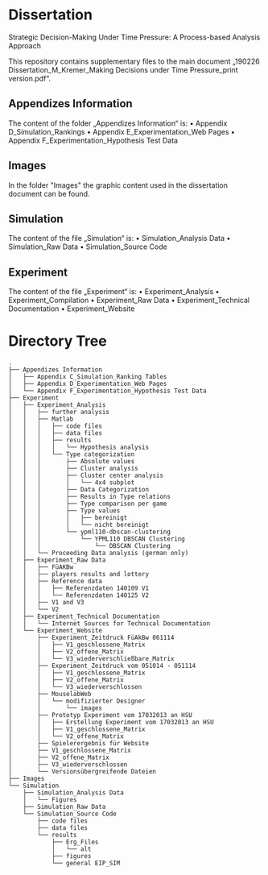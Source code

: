 # Dissertation
Strategic Decision-Making Under Time Pressure: A Process-based Analysis Approach

This repository contains supplementary files to the main document „190226 Dissertation_M_Kremer_Making Decisions under Time Pressure_print version.pdf“.

## Appendizes Information
The content of the folder „Appendizes Information“ is:
•	Appendix D_Simulation_Rankings
•	Appendix E_Experimentation_Web Pages
•	Appendix F_Experimentation_Hypothesis Test Data

## Images
In the folder "Images" the graphic content used in the dissertation document can be found.

## Simulation
The content of the file „Simulation“ is:
•	Simulation_Analysis Data 
•	Simulation_Raw Data
•	Simulation_Source Code 

## Experiment
The content of the file „Experiment“ is:
•	Experiment_Analysis
•	Experiment_Compilation
•	Experiment_Raw Data
•	Experiment_Technical Documentation
•	Experiment_Website

# Directory Tree

```
.
├── Appendizes Information
│   ├── Appendix C_Simulation_Ranking Tables
│   ├── Appendix D_Experimentation_Web Pages
│   └── Appendix F_Experimentation_Hypothesis Test Data
├── Experiment
│   ├── Experiment_Analysis
│   │   ├── further analysis
│   │   ├── Matlab
│   │   │   ├── code files
│   │   │   ├── data files
│   │   │   ├── results
│   │   │   │   └── Hypothesis analysis
│   │   │   └── Type categorization
│   │   │       ├── Absolute values
│   │   │       ├── Cluster analysis
│   │   │       ├── Cluster center analysis
│   │   │       │   └── 4x4 subplot
│   │   │       ├── Data Categorization
│   │   │       ├── Results in Type relations
│   │   │       ├── Type comparison per game
│   │   │       ├── Type values
│   │   │       │   ├── bereinigt
│   │   │       │   └── nicht bereinigt
│   │   │       └── ypml110-dbscan-clustering
│   │   │           └── YPML110 DBSCAN Clustering
│   │   │               └── DBSCAN Clustering
│   │   └── Proceeding Data analysis (german only)
│   ├── Experiment_Raw Data
│   │   ├── FüAKBw
│   │   ├── players results and lottery
│   │   ├── Reference data
│   │   │   ├── Referenzdaten 140109 V1
│   │   │   └── Referenzdaten 140125 V2
│   │   ├── V1 and V3
│   │   └── V2
│   ├── Experiment_Technical Documentation
│   │   └── Internet Sources for Technical Documentation
│   └── Experiment_Website
│       ├── Experiment_Zeitdruck FüAkBw 061114
│       │   ├── V1_geschlossene_Matrix
│       │   ├── V2_offene_Matrix
│       │   └── V3_wiederverschließbare_Matrix
│       ├── Experiment_Zeitdruck vom 051014 - 051114
│       │   ├── V1_geschlossene_Matrix
│       │   ├── V2_offene_Matrix
│       │   └── V3_wiederverschlossen
│       ├── MouselabWeb
│       │   └── modifizierter Designer
│       │       └── images
│       ├── Prototyp Experiment vom 17032013 an HSU
│       │   ├── Erstellung Experiment vom 17032013 an HSU
│       │   ├── V1_geschlossene_Matrix
│       │   └── V2_offene_Matrix
│       ├── Spielerergebnis für Website
│       ├── V1_geschlossene_Matrix
│       ├── V2_offene_Matrix
│       ├── V3_wiederverschlossen
│       └── Versionsübergreifende Dateien
├── Images
└── Simulation
    ├── Simulation_Analysis Data
    │   └── Figures
    ├── Simulation_Raw Data
    └── Simulation_Source Code
        ├── code files
        ├── data files
        └── results
            ├── Erg_Files
            │   └── alt
            ├── figures
            └── general EIP_SIM
```
